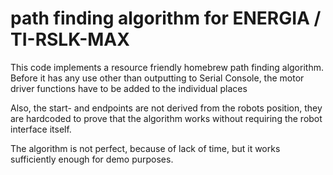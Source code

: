 # path finding algorithm for ENERGIA / TI-RSLK-MAX

This code implements a resource friendly homebrew path finding algorithm. Before it has any use other than outputting to Serial Console, the motor driver functions have to be added to the individual places

Also, the start- and endpoints are not derived from the robots position, they are hardcoded to prove that the algorithm works without requiring the robot interface itself.

The algorithm is not perfect, because of lack of time, but it works sufficiently enough for demo purposes.
